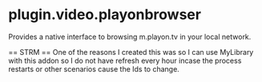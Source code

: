 # plugin.video.playonbrowser
Provides a native interface to browsing m.playon.tv in your local network. 

== STRM ==
One of the reasons I created this was so I can use MyLibrary with this addon so I do not have refresh every hour incase the process restarts or other scenarios cause the Ids to change. 
